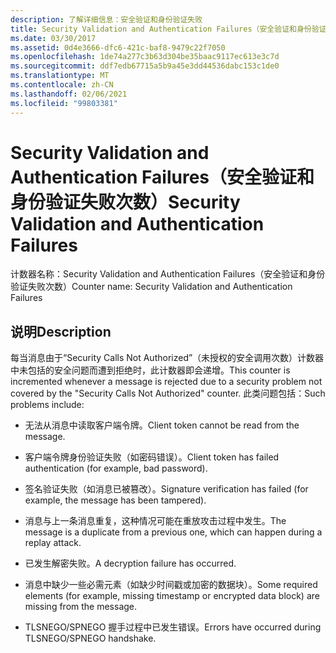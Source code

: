 ```yaml
---
description: 了解详细信息：安全验证和身份验证失败
title: Security Validation and Authentication Failures（安全验证和身份验证失败次数）
ms.date: 03/30/2017
ms.assetid: 0d4e3666-dfc6-421c-baf8-9479c22f7050
ms.openlocfilehash: 1de74a277c3b63d304be35baac9117ec613e3c7d
ms.sourcegitcommit: ddf7edb67715a5b9a45e3dd44536dabc153c1de0
ms.translationtype: MT
ms.contentlocale: zh-CN
ms.lasthandoff: 02/06/2021
ms.locfileid: "99803381"
---
```

# <a name="security-validation-and-authentication-failures"></a><span data-ttu-id="067c7-103">Security Validation and Authentication Failures（安全验证和身份验证失败次数）</span><span class="sxs-lookup"><span data-stu-id="067c7-103">Security Validation and Authentication Failures</span></span>

<span data-ttu-id="067c7-104">计数器名称：Security Validation and Authentication Failures（安全验证和身份验证失败次数）</span><span class="sxs-lookup"><span data-stu-id="067c7-104">Counter name: Security Validation and Authentication Failures</span></span>  
  
## <a name="description"></a><span data-ttu-id="067c7-105">说明</span><span class="sxs-lookup"><span data-stu-id="067c7-105">Description</span></span>  

 <span data-ttu-id="067c7-106">每当消息由于“Security Calls Not Authorized”（未授权的安全调用次数）计数器中未包括的安全问题而遭到拒绝时，此计数器即会递增。</span><span class="sxs-lookup"><span data-stu-id="067c7-106">This counter is incremented whenever a message is rejected due to a security problem not covered by the "Security Calls Not Authorized" counter.</span></span> <span data-ttu-id="067c7-107">此类问题包括：</span><span class="sxs-lookup"><span data-stu-id="067c7-107">Such problems include:</span></span>  
  
- <span data-ttu-id="067c7-108">无法从消息中读取客户端令牌。</span><span class="sxs-lookup"><span data-stu-id="067c7-108">Client token cannot be read from the message.</span></span>  
  
- <span data-ttu-id="067c7-109">客户端令牌身份验证失败（如密码错误）。</span><span class="sxs-lookup"><span data-stu-id="067c7-109">Client token has failed authentication (for example, bad password).</span></span>  
  
- <span data-ttu-id="067c7-110">签名验证失败（如消息已被篡改）。</span><span class="sxs-lookup"><span data-stu-id="067c7-110">Signature verification has failed (for example, the message has been tampered).</span></span>  
  
- <span data-ttu-id="067c7-111">消息与上一条消息重复，这种情况可能在重放攻击过程中发生。</span><span class="sxs-lookup"><span data-stu-id="067c7-111">The message is a duplicate from a previous one, which can happen during a replay attack.</span></span>  
  
- <span data-ttu-id="067c7-112">已发生解密失败。</span><span class="sxs-lookup"><span data-stu-id="067c7-112">A decryption failure has occurred.</span></span>  
  
- <span data-ttu-id="067c7-113">消息中缺少一些必需元素（如缺少时间戳或加密的数据块）。</span><span class="sxs-lookup"><span data-stu-id="067c7-113">Some required elements (for example, missing timestamp or encrypted data block) are missing from the message.</span></span>  
  
- <span data-ttu-id="067c7-114">TLSNEGO/SPNEGO 握手过程中已发生错误。</span><span class="sxs-lookup"><span data-stu-id="067c7-114">Errors have occurred during TLSNEGO/SPNEGO handshake.</span></span>
